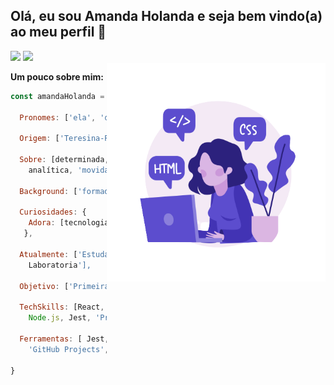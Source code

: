 ## Olá, eu sou Amanda Holanda e seja bem vindo(a) ao meu perfil 👋

<div align="left">  
  <a align="right" href="https://www.linkedin.com/in/amandaholanda/" target="_blank"><img src="https://img.shields.io/badge/-LinkedIn-%230077B5?style=for-the-badge&logo=linkedin&logoColor=white" target="_blank"></a> 
  <a align="right" href="mailto:amandaholanda_@hotmail.com" target="_blank"><img src="https://img.shields.io/badge/Microsoft_Outlook-0078D4?style=for-the-badge&logo=microsoft-outlook&logoColor=white" target="_blank"></a>  
</div>


<img align ="right" height="350rem" src="./img/programming.png" alt="woman programming" />
 
<div align="left">
  
 **Um pouco sobre mim:** 

```javascript
const amandaHolanda = {

  Pronomes: ['ela', 'dela'],

  Origem: ['Teresina-Piauí'],

  Sobre: [determinada, criativa, comunicativa, versátil,
    analítica, 'movida por novos desafios'],

  Background: ['formada em Direito', 'Maquiadora Profissional'],

  Curiosidades: {
    Adora: [tecnologia, natureza, viagens,'novas experiências']
   },

  Atualmente: ['Estudante de Desenvolvimento Front-end na
    Laboratoria'],

  Objetivo: ['Primeira oportunidade na área de tecnologia'],

  TechSkills: [React, Javascript, CSS3, HTML5, Firebase,
    Node.js, Jest, 'Product Design', UX/UI, 'Metodologias Ágeis'],

  Ferramentas: [ Jest, Trello, 
    'GitHub Projects', Figma]

}
``` 
</div>


